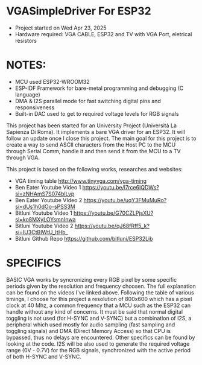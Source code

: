 # VGASimpleDriver For ESP32
- Project started on Wed Apr 23, 2025
- Hardware required: VGA CABLE, ESP32 and TV with VGA Port, eletrical resistors

# NOTES:
- MCU used ESP32-WROOM32
- ESP-IDF Framework for bare-metal programming and debugging (C language)
- DMA & I2S parallel mode for fast switching digital pins and responsiveness
- Built-in DAC used to get to required voltage levels for RGB signals


This project has been started for an University Project (Università La Sapienza Di Roma). It implements a bare VGA driver for an ESP32. It will follow an update once I close this project.
The main goal for this project is to create a way to send ASCII characters from the Host PC to the MCU through Serial Comm, handle it and then send it from the MCU to a TV through VGA. 

This project is based on the following works, researches and websites:
- VGA timing table http://www.tinyvga.com/vga-timing
- Ben Eater Youtube Video 1 https://youtu.be/l7rce6IQDWs?si=zNHAmS7S074blLvp
- Ben Eater Youtube VIdeo 2 https://youtu.be/uqY3FMuMuRo?si=dUs1h0dOo-sPSS3M
- Bitluni Youtube Video 1 https://youtu.be/G70CZLPjsXU?si=ko8MXyLOYsmnInwa
- Bitluni Youtube Video 2 https://youtu.be/qJ68fRff5_k?si=IU3CtBIWtU_ItHb_
- Bitluni Github Repo https://github.com/bitluni/ESP32Lib



# SPECIFICS
BASIC VGA works by syncronizing every RGB pixel by some specific periods given by the resolution and frequency choosen. The full explanation can be found on the videos I've linked above. Following the table of various timings, I choose for this project a resolution of 800x600 which has a pixel clock at 40 Mhz, a common frequency that a MCU such as the ESP32 can handle without any kind of concerns.
It must be said that normal digital toggling is not used (for H-SYNC and V-SYNC) but a combination of I2S, a peripheral which used mostly for audio sampling (fast sampling and toggling signals) and DMA (Direct Memory Access) so that CPU is bypassed, thus no delays are encountered. Other specifics can be found by looking at the code.
I2S will be also used to generate the required voltage range (0V - 0.7V) for the RGB signals, synchronized with the active period of both H-SYNC and V-SYNC.






